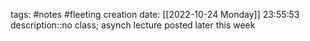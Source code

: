 tags: #notes #fleeting
creation date: [[2022-10-24 Monday]] 23:55:53
description::no class; asynch lecture posted later this week

